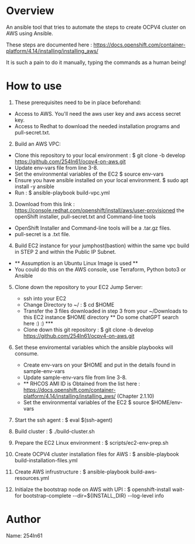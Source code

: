 Overview
========
An ansible tool that tries to automate the steps to create OCPV4 cluster on AWS using Ansible.

These steps are documented here : https://docs.openshift.com/container-platform/4.14/installing/installing_aws/

It is such a pain to do it manually, typing the commands as a human being!

How to use
==========
1. These prerequisites need to be in place beforehand:
  - Access to AWS. You'll need the aws user key and aws access secret key.
  - Access to Redhat to download the needed installation programs and pull-secret.txt.

2. Build an AWS VPC: 
  - Clone this repository to your local environment :  $ git clone -b develop https://github.com/254In61/ocpv4-on-aws.git
  - Update env-vars file from line 3-8.
  - Set the environmental variables of the EC2 $ source env-vars
  - Ensure you have ansible installed on your local environment. $ sudo apt install -y ansible
  - Run : $ ansible-playbook build-vpc.yml

3. Download from this link : https://console.redhat.com/openshift/install/aws/user-provisioned the openShift installer, pull-secret.txt and Command-line tools
  - OpenShift Installer and Command-line tools will be a .tar.gz files.
  - pull-secret is a .txt file.

4. Build EC2 instance for your jumphost(bastion) within the same vpc build in STEP 2 and within the Public IP Subnet. 
  - ** Assumption is an Ubuntu Linux Image is used **
   - You could do this on the AWS console, use Terraform, Python boto3 or Ansible

5. Clone down the repository to your EC2 Jump Server:
   - ssh into your EC2 
   - Change Directory to ~/  : $ cd $HOME 
   - Transfer the 3 files downloaded in step 3 from your ~/Downloads to this EC2 instance $HOME directory ** Do some chatGPT search here :) :) ***
   - Clone down this git repository : $ git clone -b develop https://github.com/254In61/ocpv4-on-aws.git


4. Set these enviromental variables which the ansible playbooks will consume.
   - Create env-vars on your $HOME and put in the details found in sample-env-vars
   - Update sample-env-vars file from line 3-8.
   - ** RHCOS AMI ID is Obtained from the list here : https://docs.openshift.com/container-platform/4.14/installing/installing_aws/ (Chapter 2.1.10)
   - Set the environmental variables of the EC2 $ source $HOME/env-vars

5. Start the ssh agent : $ eval $(ssh-agent)

6. Build cluster : $ ./build-cluster.sh





6. Prepare the EC2 Linux environment : $ scripts/ec2-env-prep.sh

7. Create OCPV4 cluster installation files for AWS : $ ansible-playbook build-installation-files.yml

8. Create AWS infrustructure : $ ansible-playbook build-aws-resources.yml

9. Initialze the bootstrap node on AWS with UPI : $ openshift-install wait-for bootstrap-complete --dir=${INSTALL_DIR} --log-level info


Author
======
Name: 254In61